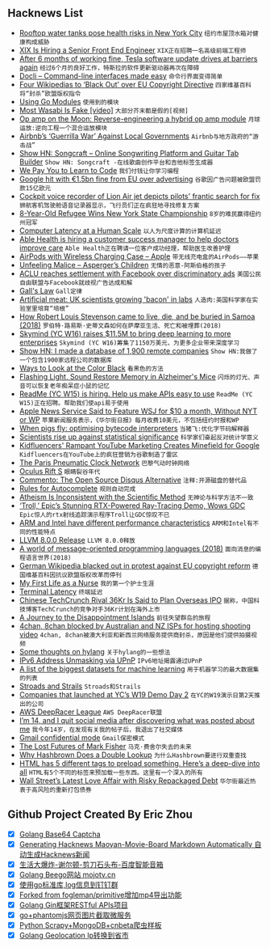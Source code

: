 ## Hacknews List


- [Rooftop water tanks pose health risks in New York City](https://www.cityandstateny.com/articles/policy/energy-environment/new-york-city-water-tank-hazards.html)  `纽约市屋顶水箱对健康构成威胁`
- [XIX Is Hiring a Senior Front End Engineer](item?id=19444179)  `XIX正在招聘一名高级前端工程师`
- [After 6 months of working fine, Tesla software update drives at barriers again](https://np.reddit.com/r/teslamotors/comments/b36x27/its_back_after_6_months_of_working_fine_2019515/)  `经过6个月的良好工作，特斯拉的软件更新驱动器再次在障碍`
- [Docli – Command-line interfaces made easy](https://docli.dev)  `命令行界面变得简单`
- [Four Wikipedias to ‘Black Out’ over EU Copyright Directive](https://wikimediafoundation.org/2019/03/20/four-wikipedias-to-black-out-over-eu-copyright-directive/)  `四家维基百科将“封杀”欧盟版权指令`
- [Using Go Modules](https://blog.golang.org/using-go-modules)  `使用到的模块`
- [Most Wasabi Is Fake [video]](https://www.theatlantic.com/video/index/585172/wasabi-fake/)  `大部分芥末都是假的[视频]`
- [Op amp on the Moon: Reverse-engineering a hybrid op amp module](http://www.righto.com/2019/02/op-amp-on-moon-reverse-engineering.html)  `月球运放:逆向工程一个混合运放模块`
- [Airbnb’s ‘Guerrilla War’ Against Local Governments](https://www.wired.com/story/inside-airbnbs-guerrilla-war-against-local-governments/)  `Airbnb与地方政府的“游击战”`
- [Show HN: Songcraft – Online Songwriting Platform and Guitar Tab Builder](item?id=19443733)  `Show HN: Songcraft -在线歌曲创作平台和吉他标签生成器`
- [We Pay You to Learn to Code](https://modernlabor.com/)  `我们付钱让你学习编程`
- [Google hit with €1.5bn fine from EU over advertising](https://www.bbc.com/news/business-47639228)  `谷歌因广告问题被欧盟罚款15亿欧元`
- [Cockpit voice recorder of Lion Air jet depicts pilots&#39; frantic search for fix](https://www.reuters.com/article/us-indonesia-crash-exclusive/exclusive-cockpit-voice-recorder-of-doomed-lion-air-jet-depicts-pilots-frantic-search-for-fix-sources-idUSKCN1R10FB)  `狮航客机驾驶舱语音记录器显示，飞行员们正在疯狂地寻找修复方案`
- [8-Year-Old Refugee Wins New York State Championship](https://www.chess.com/news/view/8-year-old-refugee-wins-new-york-state-championship)  `8岁的难民赢得纽约州冠军`
- [Computer Latency at a Human Scale](https://www.prowesscorp.com/computer-latency-at-a-human-scale/)  `以人为尺度计算的计算机延迟`
- [Able Health is hiring a customer success manager to help doctors improve care](https://ablehealth.com/jobs/customer-success-manager/)  `Able Health正在聘请一位客户成功经理，帮助医生改善护理`
- [AirPods with Wireless Charging Case – Apple](https://www.apple.com/shop/product/MRXJ2AM/A/airpods-with-wireless-charging-case)  `带无线充电盒的AirPods——苹果`
- [Unfeeling Malice – Asperger’s Children](https://www.lrb.co.uk/v41/n06/michele-pridmore-brown/unfeeling-malice)  `无情的恶意-阿斯伯格的孩子`
- [ACLU reaches settlement with Facebook over discriminatory ads](https://www.axios.com/aclu-reaches-settlement-with-facebook-over-ad-discrimination--f91778c9-d594-401d-8f57-5373663d857d.html)  `美国公民自由联盟与Facebook就歧视广告达成和解`
- [Gall&#39;s Law](https://en.wikipedia.org/wiki/John_Gall_(author)#Gall.27s_law)  `Gall定律`
- [Artificial meat: UK scientists growing &#39;bacon&#39; in labs](https://www.bbc.com/news/science-environment-47611026)  `人造肉:英国科学家在实验室里培育“培根”`
- [How Robert Louis Stevenson came to live, die, and be buried in Samoa (2018)](https://www.weeklystandard.com/micah-mattix/wide-and-starry-sky)  `罗伯特·路易斯·史蒂文森如何在萨摩亚生活、死亡和被埋葬(2018)`
- [Skymind (YC W16) raises $11.5M to bring deep learning to more enterprises](https://techcrunch.com/2019/03/20/skymind-raises-11-5m-to-bring-deep-learning-to-more-enterprises/)  `Skymind (YC W16)筹集了1150万美元，为更多企业带来深度学习`
- [Show HN: I made a database of 1,900 remote companies](https://remotehub.io)  `Show HN:我做了一个包含1900家远程公司的数据库`
- [Ways to Look at the Color Black](https://themillions.com/2019/03/ten-ways-to-look-at-the-color-black.html)  `看黑色的方法`
- [Flashing Light, Sound Restore Memory in Alzheimer&#39;s Mice](https://www.laboratoryequipment.com/article/2019/03/flashing-light-sound-restore-memory-alzheimers-mice)  `闪烁的灯光、声音可以恢复老年痴呆症小鼠的记忆`
- [ReadMe (YC W15) is hiring. Help us make APIs easy to use](http://readme.io/careers)  `ReadMe (YC W15)正在招聘。帮助我们使api易于使用`
- [Apple News Service Said to Feature WSJ for $10 a month, Without NYT or WP](https://www.nytimes.com/2019/03/20/technology/apple-news-wall-street-journal.html)  `苹果新闻服务表示，《华尔街日报》每月收费10美元，不包括纽约时报和WP`
- [When pigs fly: optimising bytecode interpreters](https://badootech.badoo.com/when-pigs-fly-optimising-bytecode-interpreters-f64fb6bfa20f)  `当猪飞:优化字节码解释器`
- [Scientists rise up against statistical significance](https://www.nature.com/articles/d41586-019-00857-9)  `科学家们奋起反对统计学意义`
- [Kidfluencers&#39; Rampant YouTube Marketing Creates Minefield for Google](https://www.bloomberg.com/news/articles/2019-03-20/kidfluencers-rampant-youtube-marketing-creates-minefield-for-google)  `Kidfluencers在YouTube上的疯狂营销为谷歌制造了雷区`
- [The Paris Pneumatic Clock Network](http://www.douglas-self.com/MUSEUM/COMMS/airclock/airclock.htm)  `巴黎气动时钟网络`
- [Oculus Rift S](https://www.oculus.com/rift-s/)  `眼睛裂谷年代`
- [Commento: The Open Source Disqus Alternative](https://www.256kilobytes.com/content/show/4957/what-is-commento-the-open-source-disqus-alternative)  `注释:开源磁盘的替代品`
- [Rules for Autocomplete](http://jeremymikkola.com/posts/2019_03_19_rules_for_autocomplete.html)  `规则自动完成`
- [Atheism Is Inconsistent with the Scientific Method](https://www.scientificamerican.com/article/atheism-is-inconsistent-with-the-scientific-method-prize-winning-physicist-says/)  `无神论与科学方法不一致`
- [‘Troll,’ Epic’s Stunning RTX-Powered Ray-Tracing Demo, Wows GDC](https://blogs.nvidia.com/blog/2019/03/20/epic-rtx-ray-tracing-gdc/)  `Epic惊人的rtx射线追踪演示程序Troll让GDC惊叹不已`
- [ARM and Intel have different performance characteristics](https://lemire.me/blog/2019/03/20/arm-and-intel-have-different-performance-characteristics-a-case-study-in-random-number-generation/)  `ARM和Intel有不同的性能特点`
- [LLVM 8.0.0 Release](https://lists.llvm.org/pipermail/llvm-announce/2019-March/000082.html)  `LLVM 8.0.0释放`
- [A world of message-oriented programming languages (2018)](http://boston.conman.org/2018/11/21.1)  `面向消息的编程语言世界(2018)`
- [German Wikipedia blacked out in protest against EU copyright reform](http://de.wikipedia.org)  `德国维基百科因抗议欧盟版权改革而停刊`
- [My First Life as a Nurse](http://avidly.lareviewofbooks.org/2015/03/24/my-first-life-as-a-nurse/)  `我的第一个护士生涯`
- [Terminal Latency](https://danluu.com/term-latency/)  `终端延迟`
- [Chinese TechCrunch Rival 36Kr Is Said to Plan Overseas IPO](https://www.bloomberg.com/news/articles/2019-03-18/chinese-techcrunch-rival-36kr-is-said-to-plan-overseas-ipo)  `据称，中国科技博客TechCrunch的竞争对手36Kr计划在海外上市`
- [A Journey to the Disappointment Islands](http://www.bbc.com/travel/story/20190319-a-journey-to-the-disappointment-islands)  `前往失望群岛的旅程`
- [4chan, 8chan blocked by Australian and NZ ISPs for hosting shooting video](https://arstechnica.com/tech-policy/2019/03/australian-and-nz-isps-blocked-dozens-of-sites-that-host-nz-shooting-video/)  `4chan, 8chan被澳大利亚和新西兰网络服务提供商封杀，原因是他们提供拍摄视频`
- [Some thoughts on hylang](https://www.beatworm.co.uk/blog/lisp/thoughts-about-hylang#)  `关于hylang的一些想法`
- [IPv6 Address Unmasking via UPnP](https://blog.talosintelligence.com/2019/03/ipv6-unmasking-via-upnp.html)  `IPv6地址揭露通过UPnP`
- [A list of the biggest datasets for machine learning](https://www.datasetlist.com/)  `用于机器学习的最大数据集的列表`
- [Stroads and Strails](https://pedestrianobservations.com/2019/03/19/stroads-and-strails/)  `Stroads和Strails`
- [Companies that launched at YC’s W19 Demo Day 2](https://techcrunch.com/2019/03/19/here-are-the-88-companies-that-launched-at-ycs-w19-demo-day-2/)  `在YC的W19演示日第2天推出的公司`
- [AWS DeepRacer League](https://aws.amazon.com/deepracer/league/)  `AWS DeepRacer联盟`
- [I’m 14, and I quit social media after discovering what was posted about me](https://www.fastcompany.com/90315706/kids-parents-social-media-sharing)  `我今年14岁，在发现有关我的帖子后，我退出了社交媒体`
- [Gmail confidential mode](https://gsuiteupdates.googleblog.com/2019/03/keep-data-secure-with-gmail-confidential-mode-beta.html)  `Gmail保密模式`
- [The Lost Futures of Mark Fisher](https://kirkcenter.org/reviews/the-lost-futures-of-mark-fisher/)  `马克·费舍尔失去的未来`
- [Why Hashbrown Does a Double Lookup](https://gankro.github.io/blah/hashbrown-insert/)  `为什么Hashbrown要进行双重查找`
- [HTML has 5 different tags to preload something. Here’s a deep-dive into all](https://3perf.com/blog/link-rels/)  `HTML有5个不同的标签来预加载一些东西。这里有一个深入的所有`
- [Wall Street’s Latest Love Affair with Risky Repackaged Debt](https://www.nytimes.com/2019/03/18/opinion/wall-street-risk-debt.html)  `华尔街最近热衷于高风险的重新打包债券`

## Github Project Created By Eric Zhou

- [x] [Golang Base64 Captcha](https://github.com/mojocn/base64Captcha)
- [x] [Generating Hacknews Maoyan-Movie-Board Markdown Automatically 自动生成Hacknews新闻](https://github.com/dejavuzhou/md-genie)
- [x] [生活大爆炸-谢尔顿-剪刀石头布-百度智能音箱](https://github.com/mojocn/dueros-bang-game)
- [x] [Golang Beego网站 mojotv.cn](https://github.com/mojocn/www.mojotv.cn)
- [x] [使用go标准库,log信息到钉钉群](https://github.com/mojocn/dooger)
- [x] [Forked from fogleman/primitive增加mp4导出功能](https://github.com/mojocn/primitive)
- [x] [Golang Gin框架RESTful APIs项目](https://github.com/JJJJJJJerk/ezier-golang-web-api-framework)
- [x] [go+phantomjs网页图片截取微服务](https://github.com/mojocn/screen_shot)
- [x] [Python Scrapy+MongoDB+cnbeta爬虫样板](https://github.com/mojocn/scrapy_mongodb_boilerplate_cnbeta)
- [x] [Golang Geolocation Ip转换到省市](https://github.com/mojocn/ip2location)